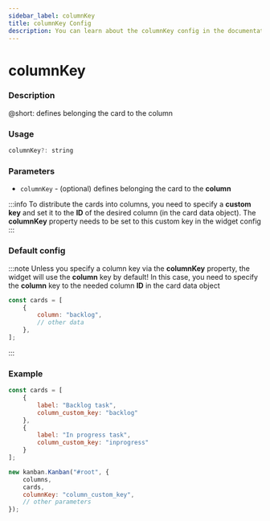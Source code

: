 ```yaml
---
sidebar_label: columnKey
title: columnKey Config
description: You can learn about the columnKey config in the documentation of the DHTMLX JavaScript Kanban library. Browse developer guides and API reference, try out code examples and live demos, and download a free 30-day evaluation version of DHTMLX Kanban.
---
```


# columnKey

### Description

@short: defines belonging the card to the column

### Usage

~~~jsx {}
columnKey?: string
~~~

### Parameters

- `columnKey` - (optional) defines belonging the card to the **column**

:::info
To distribute the cards into columns, you need to specify a **custom key** and set it to the **ID** of the desired column (in the card data object). The **columnKey** property needs to be set to this custom key in the widget config
:::

### Default config

:::note
Unless you specify a column key via the **columnKey** property, the widget will use the **column** key by default! In this case, you need to specify the **column** key to the needed column **ID** in the card data object

~~~jsx {3}
const cards = [
	{
		column: "backlog",
		// other data
	},
];
~~~
:::

### Example

~~~jsx {4,8,15}
const cards = [
	{
		label: "Backlog task",
		column_custom_key: "backlog"
	},
	{
		label: "In progress task",
		column_custom_key: "inprogress"
	}
];

new kanban.Kanban("#root", {
	columns,
	cards,
	columnKey: "column_custom_key",
	// other parameters
});
~~~
